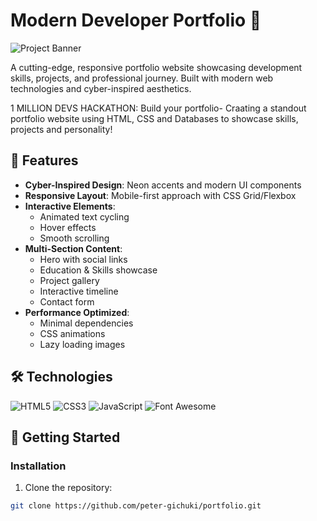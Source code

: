 # Modern Developer Portfolio 🚀

![Project Banner](https://peter-gichuki.github.io/access_denied/)

A cutting-edge, responsive portfolio website showcasing development skills, projects, and professional journey. Built with modern web technologies and cyber-inspired aesthetics.

1 MILLION DEVS HACKATHON:
Build your portfolio- Craating a standout portfolio website  using HTML, CSS and Databases to showcase skills, projects and personality!


## 🎯 Features

- **Cyber-Inspired Design**: Neon accents and modern UI components
- **Responsive Layout**: Mobile-first approach with CSS Grid/Flexbox
- **Interactive Elements**:
  - Animated text cycling
  - Hover effects
  - Smooth scrolling
- **Multi-Section Content**:
  - Hero with social links
  - Education & Skills showcase
  - Project gallery
  - Interactive timeline
  - Contact form
- **Performance Optimized**:
  - Minimal dependencies
  - CSS animations
  - Lazy loading images

## 🛠 Technologies

![HTML5](https://img.shields.io/badge/-HTML5-E34F26?logo=html5&logoColor=white)
![CSS3](https://img.shields.io/badge/-CSS3-1572B6?logo=css3&logoColor=white)
![JavaScript](https://img.shields.io/badge/-JavaScript-F7DF1E?logo=javascript&logoColor=black)
![Font Awesome](https://img.shields.io/badge/-Font%20Awesome-528DD7?logo=font-awesome&logoColor=white)

## 🚀 Getting Started


### Installation
1. Clone the repository:
```bash
git clone https://github.com/peter-gichuki/portfolio.git